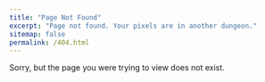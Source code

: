 ```yaml
---
title: "Page Not Found"
excerpt: "Page not found. Your pixels are in another dungeon."
sitemap: false
permalink: /404.html
---
```


Sorry, but the page you were trying to view does not exist.
